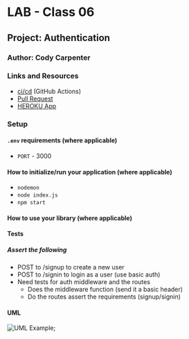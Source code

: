 # LAB - Class 06

## Project: Authentication

### Author: Cody Carpenter

### Links and Resources

- [ci/cd]() (GitHub Actions)
- [Pull Request]()
- [HEROKU App]()

### Setup

#### `.env` requirements (where applicable)

- `PORT` - 3000

#### How to initialize/run your application (where applicable)

- `nodemon`
- `node index.js`
- `npm start`

#### How to use your library (where applicable)

#### Tests

##### Assert the following

- POST to /signup to create a new user
- POST to /signin to login as a user (use basic auth)
- Need tests for auth middleware and the routes
  - Does the middleware function (send it a basic header)
  - Do the routes assert the requirements (signup/signin)

#### UML

![UML Example]();
